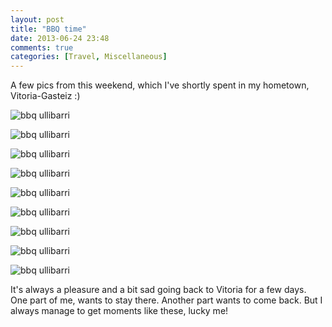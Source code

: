 ```yaml
---
layout: post
title: "BBQ time"
date: 2013-06-24 23:48
comments: true
categories: [Travel, Miscellaneous]
---
```


A few pics from this weekend, which I've shortly spent in my hometown, Vitoria-Gasteiz :)

![bbq ullibarri](https://lh3.googleusercontent.com/-MlGTXhLHNeU/UcYywAjlQkI/AAAAAAAAJMw/CrSIwA601oQ/w1119-h839-no/IMG_20130622_141757.jpg)

![bbq ullibarri](https://lh4.googleusercontent.com/-MrW2w4g6Be8/UcYyzhosf_I/AAAAAAAAJNE/RslMXI7hWFA/w1119-h839-no/IMG_20130622_143307.jpg)

![bbq ullibarri](https://lh6.googleusercontent.com/-rklv1ENL-hI/UcYy2HeumYI/AAAAAAAAJNQ/CyO0NwvLfSw/w1119-h839-no/IMG_20130622_143327.jpg)

![bbq ullibarri](https://lh5.googleusercontent.com/-T2ErON2mKzY/UcYy64p0s7I/AAAAAAAAJNo/c1N6TfHBn_c/w1119-h839-no/IMG_20130622_143334.jpg)

![bbq ullibarri](https://lh3.googleusercontent.com/-gLQy5-HoC0I/Ucfgwe51ivI/AAAAAAAAJSc/Sgy4tqWJATk/w479-h800-no/2013-06-23)

![bbq ullibarri](https://lh6.googleusercontent.com/-jIBRTU10QvQ/UcYzGjcmjYI/AAAAAAAAJOQ/RTA_sy3eFpo/w1119-h839-no/IMG_20130622_164841.jpg)

![bbq ullibarri](https://lh5.googleusercontent.com/-GXNDdu5P5sU/UcfguuZeESI/AAAAAAAAJSU/iUWM7Etwod4/w800-h600-no/2013-06-23)

![bbq ullibarri](https://lh4.googleusercontent.com/-kmwh1YX8Hag/UcfgxocBfiI/AAAAAAAAJSk/Y4ahG5VBsHw/w800-h600-no/2013-06-23)

![bbq ullibarri](https://lh3.googleusercontent.com/-bzIW4WH4t4A/UcYzLzacbuI/AAAAAAAAJOo/J0BV76gXwUs/w1119-h839-no/IMG_20130622_164855.jpg)

It's always a pleasure and a bit sad going back to Vitoria for a few days. One part of me, wants to stay there. Another part wants to come back. But I always manage to get moments like these, lucky me!